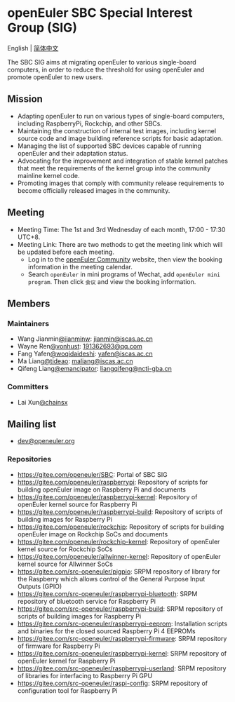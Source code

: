 # openEuler SBC Special Interest Group (SIG)

English | [简体中文](./sig-SBC_cn.md)

The SBC SIG aims at migrating openEuler to various single-board computers, in order to reduce the threshold for using openEuler and promote openEuler to new users.

## Mission

- Adapting openEuler to run on various types of single-board computers, including RaspberryPi, Rockchip, and other SBCs.
- Maintaining the construction of internal test images, including kernel source code and image building reference scripts for basic adaptation.
- Managing the list of supported SBC devices capable of running openEuler and their adaptation status.
- Advocating for the improvement and integration of stable kernel patches that meet the requirements of the kernel group into the community mainline kernel code.
- Promoting images that comply with community release requirements to become officially released images in the community.

## Meeting

- Meeting Time: The 1st and 3rd Wednesday of each month, 17:00 - 17:30 UTC+8.
- Meeting Link: There are two methods to get the meeting link which will be updated before each meeting.
  - Log in to the [openEuler Community](https://openeuler.org/) website, then view the booking information in the meeting calendar.
  - Search `openEuler` in mini programs of Wechat, add `openEuler mini program`. Then click `会议` and view the booking information.

## Members

### Maintainers

- Wang Jianmin[@jianminw](https://gitee.com/jianminw): <jianmin@iscas.ac.cn>
- Wayne Ren[@vonhust](https://gitee.com/vonhust): <191362693@qq.com>
- Fang Yafen[@woqidaideshi](https://gitee.com/woqidaideshi): <yafen@iscas.ac.cn>
- Ma Liang[@tideao](https://gitee.com/tideao): <maliang@iscas.ac.cn>
- Qifeng Liang[@emancipator](https://gitee.com/emancipator): <liangqifeng@ncti-gba.cn>

### Committers

- Lai Xun[@chainsx](https://gitee.com/chainsx)

## Mailing list

- <dev@openeuler.org>

### Repositories

- <https://gitee.com/openeuler/SBC>: Portal of SBC SIG
- <https://gitee.com/openeuler/raspberrypi>: Repository of scripts for building openEuler image on Raspberry Pi and documents
- <https://gitee.com/openeuler/raspberrypi-kernel>: Repository of openEuler kernel source for Raspberry Pi
- <https://gitee.com/openeuler/raspberrypi-build>: Repository of scripts of building images for Raspberry Pi
- <https://gitee.com/openeuler/rockchip>: Repository of scripts for building openEuler image on Rockchip SoCs and documents
- <https://gitee.com/openeuler/rockchip-kernel>: Repository of openEuler kernel source for Rockchip SoCs
- <https://gitee.com/openeuler/allwinner-kernel>: Repository of openEuler kernel source for Allwinner SoCs
- <https://gitee.com/src-openeuler/pigpio>: SRPM repository of library for the Raspberry which allows control of the General Purpose Input Outputs (GPIO)
- <https://gitee.com/src-openeuler/raspberrypi-bluetooth>: SRPM repository of bluetooth service for Raspberry Pi
- <https://gitee.com/src-openeuler/raspberrypi-build>: SRPM repository of scripts of building images for Raspberry Pi
- <https://gitee.com/src-openeuler/raspberrypi-eeprom>: Installation scripts and binaries for the closed sourced Raspberry Pi 4 EEPROMs
- <https://gitee.com/src-openeuler/raspberrypi-firmware>: SRPM repository of firmware for Raspberry Pi
- <https://gitee.com/src-openeuler/raspberrypi-kernel>: SRPM repository of openEuler kernel for Raspberry Pi
- <https://gitee.com/src-openeuler/raspberrypi-userland>: SRPM repository of libraries for interfacing to Raspberry Pi GPU
- <https://gitee.com/src-openeuler/raspi-config>: SRPM repository of configuration tool for Raspberry Pi
